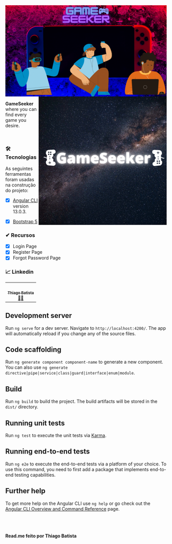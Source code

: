 <img src="https://raw.githubusercontent.com/teey-tech/GameSeeker-Front/develop/src/assets/git_imgs/gameseeker.gif" max-width="1000px" width="1000px" align="center" alt="Logo Gif">

<img src="https://raw.githubusercontent.com/teey-tech/GameSeeker/develop/assets/GameSeeker.png" min-width="400px" max-width="400px" width="400px" align="right" alt="Logo png">

<p align="left"> <strong>GameSeeker</strong> where you can find every game you desire</strong>.
<br>
</p>
<br>
</p>


### 🛠 Tecnologias

As seguintes ferramentas foram usadas na construção do projeto:

- [x] [Angular CLI](https://github.com/angular/angular-cli) version 13.0.3.
- [x] [Bootstrap 5](https://getbootstrap.com/docs/5.0/getting-started/introduction/)


### ✔ **Recursos**

- [x] Login Page
- [x] Register Page
- [x] Forgot Password Page

### 📈 **Linkedin**
<table>
  <tr>
    <td align="center"><a href="https://www.linkedin.com/in/thiago-batista-da-graca/"><img style="border-radius: 50%;" src="https://media-exp1.licdn.com/dms/image/C4E03AQEkfkpf6d3fnA/profile-displayphoto-shrink_200_200/0/1637252425516?e=1648684800&v=beta&t=sp9Cpsmf1syfj5FNvhFG1RZdzwrSkp6bH_aWznXqaDY" width="100px;" alt=""/><br /><sub><b>Thiago Batista</b></sub></a><br /><a href="https://www.linkedin.com/in/thiago-batista-da-graca/" title="Thiago Batista">👨‍💻</a></td>
  </tr>
</table>

## Development server

Run `ng serve` for a dev server. Navigate to `http://localhost:4200/`. The app will automatically reload if you change any of the source files.

## Code scaffolding

Run `ng generate component component-name` to generate a new component. You can also use `ng generate directive|pipe|service|class|guard|interface|enum|module`.

## Build

Run `ng build` to build the project. The build artifacts will be stored in the `dist/` directory.

## Running unit tests

Run `ng test` to execute the unit tests via [Karma](https://karma-runner.github.io).

## Running end-to-end tests

Run `ng e2e` to execute the end-to-end tests via a platform of your choice. To use this command, you need to first add a package that implements end-to-end testing capabilities.

## Further help

To get more help on the Angular CLI use `ng help` or go check out the [Angular CLI Overview and Command Reference](https://angular.io/cli) page.

<br><br>

#### Read.me feito  por Thiago Batista
